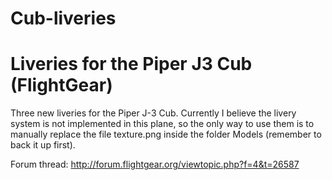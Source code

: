 # Cub-liveries
Liveries for the Piper J3 Cub (FlightGear)
==========================================

Three new liveries for the Piper J-3 Cub. Currently I believe the livery system is not implemented in this plane, so the only way to use them is to manually replace the file texture.png inside the folder Models (remember to back it up first).

Forum thread: http://forum.flightgear.org/viewtopic.php?f=4&t=26587
